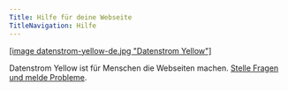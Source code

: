 ```yaml
---
Title: Hilfe für deine Webseite
TitleNavigation: Hilfe
---
```

[[image datenstrom-yellow-de.jpg "Datenstrom Yellow"]](https://datenstrom.se/de/yellow/)

Datenstrom Yellow ist für Menschen die Webseiten machen. [Stelle Fragen und melde Probleme](https://github.com/datenstrom/yellow/issues).